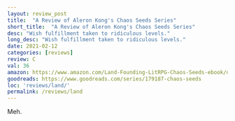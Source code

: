 ```yaml
---
layout: review_post
title:  "A Review of Aleron Kong's Chaos Seeds Series"
short_title:  "A Review of Aleron Kong's Chaos Seeds Series"
desc: "Wish fulfillment taken to ridiculous levels."
long_desc: "Wish fulfillment taken to ridiculous levels."
date: 2021-02-12
categories: [reviews]
review: C
val: 36
amazon: https://www.amazon.com/Land-Founding-LitRPG-Chaos-Seeds-ebook/dp/B0172GEB68
goodreads: https://www.goodreads.com/series/179187-chaos-seeds
loc: 'reviews/land/'
permalink: /reviews/land
---
```


Meh.

